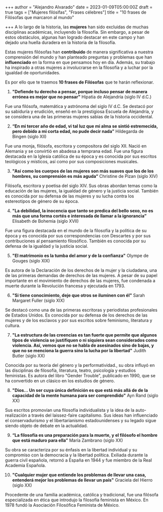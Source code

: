 +++
author = "Alejandro Alvarado"
date = 2023-01-09T05:00:00Z
draft = true
tags = ["Mujeres filósifas", "Frases célebres"]
title = "10 frases de Filósofas que marcaron al mundo"

+++
A lo largo de la historia, las **mujeres** han sido excluidas de muchas disciplinas académicas, incluyendo la filosofía. Sin embargo, a pesar de estos obstáculos, algunas han logrado destacar en este campo y han dejado una huella duradera en la historia de la filosofía.

Estas mujeres filósofas han **contribuido** de manera significativa a nuestra comprensión del mundo y han planteado preguntas y problemas que han **influenciado** en la forma en que pensamos hoy en día. Además, su trabajo ha inspirado a otras mujeres a involucrarse en la filosofía y a luchar por la igualdad de oportunidades.

Es por ello que te traemos **10 frases de Filósofas** que te harán reflexionar.

1. **"Defiende tu derecho a pensar, porque incluso pensar de manera errónea es mejor que no pensar"** Hipatia de Alejandría (siglo IV d.C.)

Fue una filósofa, matemática y astrónoma del siglo IV d.C. Se destacó por su sabiduría y erudición, enseñó en la prestigiosa Escuela de Alejandría, y se considera una de las primeras mujeres sabias de la historia occidental.

2. **“En mi tercer año de edad, vi tal luz que mi alma se sintió estremecida, pero debido a mi corta edad, no pude decir nada”** Hildegarda de Bingen (siglo XII)

Fue una monja, filósofa, escritora y compositora del siglo XII. Nació en Alemania y se convirtió en abadesa a temprana edad. Fue una figura destacada en la Iglesia católica de su época y es conocida por sus escritos teológicos y místicos, así como por sus composiciones musicales.

3. **"Así como los cuerpos de las mujeres son más suaves que los de los hombres, su comprensión es más aguda“** Christine de Pizan (siglo XIV)

Filósofa, escritora y poetisa del siglo XIV. Sus obras abordan temas como la educación de las mujeres, la igualdad de género y la justicia social. También es conocida por su defensa de las mujeres y su lucha contra los estereotipos de género de su época.

4. **"La debilidad, la inocencia que tanto se predica del bello sexo, no es más que una forma cortés e interesada de llamar a la ignorancia”** Elisabeth de Bohemia (siglo XVII)

Fue una figura destacada en el mundo de la filosofía y la política de su época y es conocida por sus correspondencias con Descartes y por sus contribuciones al pensamiento filosófico. También es conocida por su defensa de la igualdad y la justicia social.

5. **"El matrimonio es la tumba del amor y de la confianza"** Olympe de Gouges (siglo XIX)

Es autora de la Declaración de los derechos de la mujer y la ciudadana, una de las primeras demandas de derechos de las mujeres. A pesar de su papel importante en el movimiento de derechos de las mujeres, fue condenada a muerte durante la Revolución francesa y ejecutada en 1793.

6. **"Si tiene conocimiento, deje que otros se iluminen con él"** Sarah Margaret Fuller (siglo XIX)

Se destacó como una de las primeras escritoras y periodistas profesionales de Estados Unidos. Es conocida por su defensa de los derechos de las mujeres y de los esclavos y por sus escritos sobre feminismo, literatura y cultura.

7. **"La estructura de las creencias es tan fuerte que permite que algunos tipos de violencia se justifiquen o ni siquiera sean considerados como violencia. Así, vemos que no se habla de asesinados sino de bajas, y que no se menciona la guerra sino la lucha por la libertad"** Judith Butler (siglo XX)

Conocida por su teoría del género y la performatividad., su obra influyó  en las disciplinas de filosofía, literatura, teatro, psicología y estudios feministas. Es autora del libro "Gender Trouble", publicado en 1990, que se ha convertido en un clásico en los estudios de género.

8. **"Dios… Un ser cuya única definición es que está más allá de de la capacidad de la mente humana para ser comprendido"** Ayn Rand (siglo XX)

Sus escritos promovían una filosofía individualista y la idea de la auto-realización a través del laissez-faire capitalismo. Sus ideas han influenciado el conservadurismo y el libertarianismo estadounidenses y su legado sigue siendo objeto de debate en la actualidad.

9. **“La filosofía es una preparación para la muerte, y el filósofo el hombre que está maduro para ella”** María Zambrano (siglo XX)

Su obra se caracteriza por su énfasis en la libertad individual y su compromiso con la democracia y la libertad política. Exiliada durante la guerra civil española, retornó a España en 1944 y fue miembro de la Real Academia Española. 

10. **"Cualquier mujer que entiende los problemas de llevar una casa, entenderá mejor los problemas de llevar un país"** Graciela del Hierro (siglo XX)

Procedente de una familia académica, católica y tradicional, fue una filósofa especializada en ética que introdujo la filosofía feminista en México. En 1978 fundó la Asociación Filosófica Feminista de México.